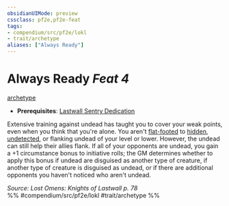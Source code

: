 ```yaml
---
obsidianUIMode: preview
cssclass: pf2e,pf2e-feat
tags:
- compendium/src/pf2e/lokl
- trait/archetype
aliases: ["Always Ready"]
---
```

# Always Ready  *Feat 4*  
[archetype](archetype.md "Archetype Feat Trait")  

- **Prerequisites**: [Lastwall Sentry Dedication](lastwall-sentry-dedication-lowg.md)

Extensive training against undead has taught you to cover your weak points, even when you think that you're alone. You aren't [flat-footed](conditions.md#Flat-footed) to [hidden](conditions.md#Hidden), [undetected](conditions.md#Undetected), or flanking undead of your level or lower. However, the undead can still help their allies flank. If all of your opponents are undead, you gain a +1 circumstance bonus to initiative rolls; the GM determines whether to apply this bonus if undead are disguised as another type of creature, if another type of creature is disguised as undead, or if there are additional opponents you haven't noticed who aren't undead.

*Source: Lost Omens: Knights of Lastwall p. 78*  
%% #compendium/src/pf2e/lokl #trait/archetype %%